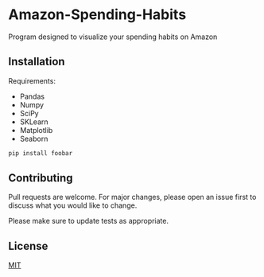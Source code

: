 # Amazon-Spending-Habits

Program designed to visualize your spending habits on Amazon

## Installation

Requirements: 

- Pandas
- Numpy
- SciPy
- SKLearn
- Matplotlib
- Seaborn

```bash
pip install foobar
```

## Contributing
Pull requests are welcome. For major changes, please open an issue first to discuss what you would like to change.

Please make sure to update tests as appropriate.

## License
[MIT](https://choosealicense.com/licenses/mit/)
